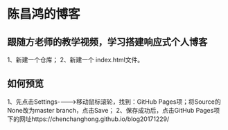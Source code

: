 # 陈昌鸿的博客

## 跟随方老师的教学视频，学习搭建响应式个人博客

1、新建一个仓库；
2、新建一个 index.html文件。


## 如何预览

1、先点击Settings---->移动鼠标滚轮，找到：GitHub Pages项；将Source的None改为master branch，点击Save；
2、保存成功后，点击GitHub Pages项下的网址https://chenchanghong.github.io/blog20171229/ 

